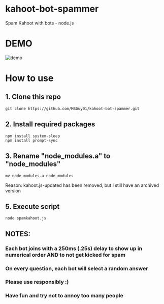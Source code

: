 # kahoot-bot-spammer  
 Spam Kahoot with bots - node.js  
 
# DEMO  
 ![demo](https://github.com/aidanbxyz/kahoot-bot-spammer/blob/master/demo.gif?raw=true)

# How to use  
 ## 1. Clone this repo  
 `git clone https://github.com/MSGuy01/kahoot-bot-spammer.git`  
 ## 2. Install required packages
 ```
 npm install system-sleep
 npm install prompt-sync
 ```
 ## 3. Rename "node_modules.a" to "node_modules"
 ```
 mv node_modules.a node_modules
 ```
 Reason: kahoot.js-updated has been removed, but I still have an archived version
## 5. Execute script
 `node spamkahoot.js`  

 ## NOTES:
 ### Each bot joins with a 250ms (.25s) delay to show up in numerical order AND to not get kicked for spam  
 ### On every question, each bot will select a random answer
 ### Please use responsibly :)  
 ### Have fun and try not to annoy too many people  
